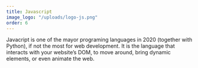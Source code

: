 ```yaml
---
title: Javascript
image_logo: "/uploads/logo-js.png"
order: 6
---
```


Javacript is one of the mayor programing languages in 2020 (together with Python), if not the most for web development. It is the language that interacts with your website’s DOM, to move around, bring dynamic elements, or even animate the web.